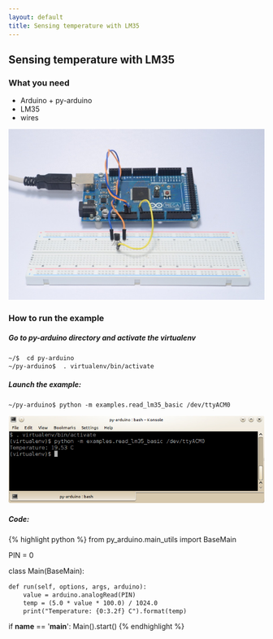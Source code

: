 ```yaml
---
layout: default
title: Sensing temperature with LM35
---
```


## Sensing temperature with LM35

### What you need

 - Arduino + py-arduino
 - LM35
 - wires

![LM35](lm35.jpg "Sensing temperature with LM35")

### How to run the example

##### Go to py-arduino directory and activate the virtualenv

    ~/$  cd py-arduino
    ~/py-arduino$  . virtualenv/bin/activate

##### Launch the example:

    ~/py-arduino$ python -m examples.read_lm35_basic /dev/ttyACM0


![LM35](lm35-console.jpg "Sensing temperature with LM35")

##### Code:

{% highlight python %}
from py_arduino.main_utils import BaseMain

PIN = 0

class Main(BaseMain):

    def run(self, options, args, arduino):
        value = arduino.analogRead(PIN)
        temp = (5.0 * value * 100.0) / 1024.0
        print("Temperature: {0:3.2f} C").format(temp)

if __name__ == '__main__':
    Main().start()
{% endhighlight %}

